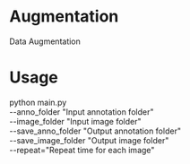 # Augmentation
 Data Augmentation
 
# Usage
python main.py \
--anno_folder "Input annotation folder" \
--image_folder "Input image folder" \
--save_anno_folder "Output annotation folder" \
--save_image_folder "Output image folder" \
--repeat="Repeat time for each image"
